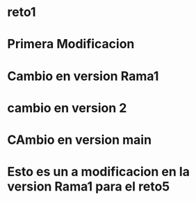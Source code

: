 # reto1

# Primera Modificacion

# Cambio en version Rama1
# cambio en version 2

# CAmbio en version main

# Esto es un a modificacion en la version Rama1 para el reto5
